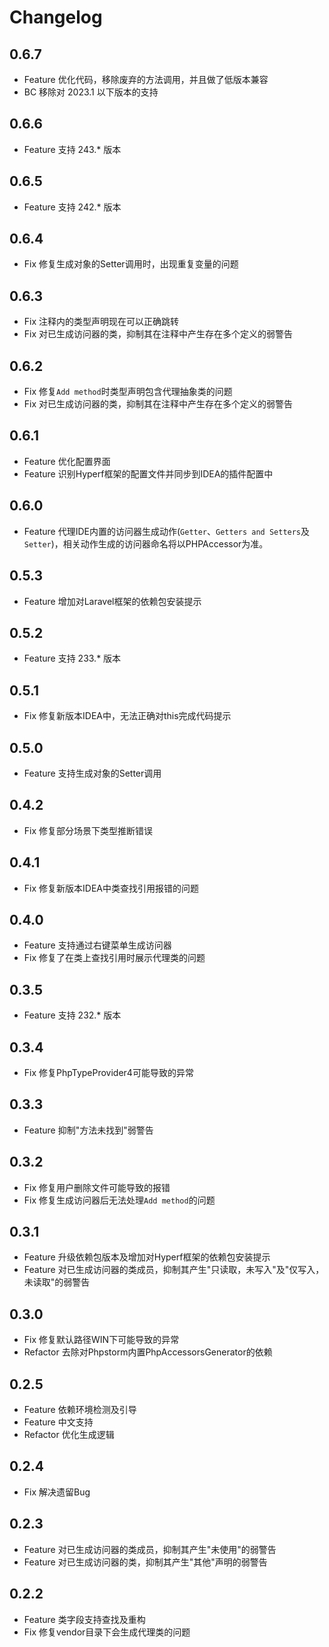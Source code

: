 # Changelog

## 0.6.7

* Feature 优化代码，移除废弃的方法调用，并且做了低版本兼容
* BC 移除对 2023.1 以下版本的支持

## 0.6.6

* Feature 支持 243.* 版本

## 0.6.5

* Feature 支持 242.* 版本

## 0.6.4

* Fix 修复生成对象的Setter调用时，出现重复变量的问题

## 0.6.3

* Fix 注释内的类型声明现在可以正确跳转
* Fix 对已生成访问器的类，抑制其在注释中产生存在多个定义的弱警告

## 0.6.2

* Fix 修复`Add method`时类型声明包含代理抽象类的问题
* Fix 对已生成访问器的类，抑制其在注释中产生存在多个定义的弱警告

## 0.6.1

* Feature 优化配置界面
* Feature 识别Hyperf框架的配置文件并同步到IDEA的插件配置中

## 0.6.0

* Feature 代理IDE内置的访问器生成动作(`Getter`、`Getters and Setters`及`Setter`)，相关动作生成的访问器命名将以PHPAccessor为准。

## 0.5.3

* Feature 增加对Laravel框架的依赖包安装提示

## 0.5.2

* Feature 支持 233.* 版本

## 0.5.1

* Fix 修复新版本IDEA中，无法正确对this完成代码提示

## 0.5.0

* Feature 支持生成对象的Setter调用

## 0.4.2

* Fix 修复部分场景下类型推断错误

## 0.4.1

* Fix 修复新版本IDEA中类查找引用报错的问题

## 0.4.0

* Feature 支持通过右键菜单生成访问器
* Fix 修复了在类上查找引用时展示代理类的问题

## 0.3.5

* Feature 支持 232.* 版本

## 0.3.4

* Fix 修复PhpTypeProvider4可能导致的异常

## 0.3.3

* Feature 抑制"方法未找到"弱警告

## 0.3.2

* Fix 修复用户删除文件可能导致的报错
* Fix 修复生成访问器后无法处理`Add method`的问题

## 0.3.1

* Feature 升级依赖包版本及增加对Hyperf框架的依赖包安装提示
* Feature 对已生成访问器的类成员，抑制其产生"只读取，未写入"及"仅写入，未读取"的弱警告

## 0.3.0

* Fix 修复默认路径WIN下可能导致的异常
* Refactor 去除对Phpstorm内置PhpAccessorsGenerator的依赖

## 0.2.5

* Feature 依赖环境检测及引导
* Feature 中文支持
* Refactor 优化生成逻辑

## 0.2.4

* Fix 解决遗留Bug

## 0.2.3

* Feature 对已生成访问器的类成员，抑制其产生"未使用"的弱警告
* Feature 对已生成访问器的类，抑制其产生"其他"声明的弱警告

## 0.2.2

* Feature 类字段支持查找及重构
* Fix 修复vendor目录下会生成代理类的问题
